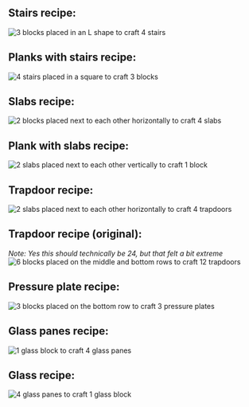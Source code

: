 **Stairs recipe:**
---
![3 blocks placed in an L shape to craft 4 stairs](https://cdn.modrinth.com/data/cached_images/b93dc99e6e54a4c6defa983f7e4189d95d80e55c.png)

**Planks with stairs recipe:**
---
![4 stairs placed in a square to craft 3 blocks](https://cdn.modrinth.com/data/cached_images/b053ee16e9093ee8c6085cab4aabe119f2beeaab.png)

**Slabs recipe:**
---
![2 blocks placed next to each other horizontally to craft 4 slabs](https://cdn.modrinth.com/data/cached_images/37d12022f21e8f1682ffdb35e73aa475d244454b.png)

**Plank with slabs recipe:**
---
![2 slabs placed next to each other vertically to craft 1 block](https://cdn.modrinth.com/data/cached_images/419a265876df6e7960c21b9bb503f6c01189afc7.png)

**Trapdoor recipe:**
---
![2 slabs placed next to each other horizontally to craft 4 trapdoors](https://cdn.modrinth.com/data/cached_images/3bcc82bef2ad5166ead0167fa2bf294967fba7c1.png)

**Trapdoor recipe (original):**
---
*Note: Yes this should technically be 24, but that felt a bit extreme*
![6 blocks placed on the middle and bottom rows to craft 12 trapdoors](https://cdn.modrinth.com/data/cached_images/23e74b996088a0a92d9f372d92f155a92715f904.png)

**Pressure plate recipe:**
---
![3 blocks placed on the bottom row to craft 3 pressure plates](https://cdn.modrinth.com/data/cached_images/b0a9108d5d5adcf7d784f0cffd7b51451ba341d2.png)

**Glass panes recipe:**
---
![1 glass block to craft 4 glass panes](https://cdn.modrinth.com/data/cached_images/0900b43aef38ffc9d9f124a71f61ecc9c7b06ba9_0.webp)

**Glass recipe:**
---
![4 glass panes to craft 1 glass block](https://cdn.modrinth.com/data/cached_images/6f6da16908502afff54f3a56fe10a13eb4951977.png)
